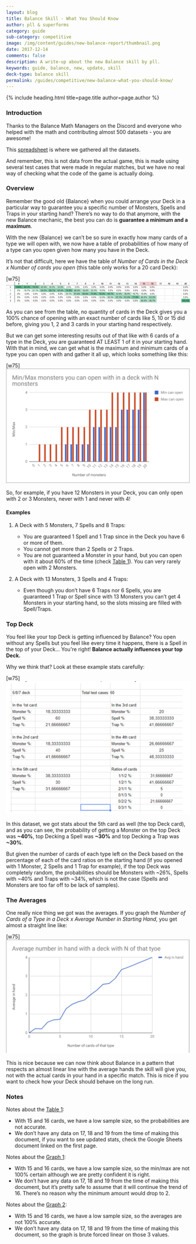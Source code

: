 ```yaml
---
layout: blog
title: Balance Skill - What You Should Know
author: pll & superforms
category: guide
sub-category: competitive
image: /img/content/guides/new-balance-report/thumbnail.png
date: 2017-12-14
comments: false
description: A write-up about the new Balance skill by pll.
keywords: guide, balance, new, update, skill
deck-type: balance skill
permalink: /guides/competitive/new-balance-what-you-should-know/
---
```


{% include heading.html title=page.title author=page.author %}

### Introduction

Thanks to the Balance Math Managers on the Discord and everyone who helped with the math and contributing almost 500 datasets - you are awesome!

This [spreadsheet](https://goo.gl/ooRts5) is where we gathered all the datasets.

And remember, this is not data from the actual game, this is made using several test cases that were made in regular matches, but we have no real way of checking what the code of the game is actually doing.

### Overview

Remember the good old {Balance} when you could arrange your Deck in a particular way to guarantee you a specific number of Monsters, Spells and Traps in your starting hand? There’s no way to do that anymore, with the new Balance mechanic, the best you can do is **guarantee a minimum and a maximum**.

With the new {Balance} we can’t be so sure in exactly how many cards of a type we will open with, we now have a table of probabilities of how many of a type can you open given how many you have in the Deck.

It’s not that difficult, here we have the table of *Number of Cards in the Deck x Number of cards you open* (this table only works for a 20 card Deck):

<a name="table-1"></a>

[w75]
![Table 1 - Table of probabilities - Check notes for 15~19 card info](/img/content/guides/new-balance-report/table-1.png)

As you can see from the table, no quantity of cards in the Deck gives you a 100% chance of opening with an exact number of cards like 5, 10 or 15 did before, giving you 1, 2 and 3 cards in your starting hand respectively.

But we can get some interesting results out of that like with 6 cards of a type in the Deck, you are guaranteed AT LEAST 1 of it in your starting hand. With that in mind, we can get what is the maximum and minimum cards of a type you can open with and gather it all up, which looks something like this:

<a name="graph-1"></a>

[w75]
![Graph 1 - Table of max/min in the starting hand](/img/content/guides/new-balance-report/graph-1.png)

So, for example, if you have 12 Monsters in your Deck, you can only open with 2 or 3 Monsters, never with 1 and never with 4!

#### Examples

1. A Deck with 5 Monsters, 7 Spells and 8 Traps:
    - You are guaranteed 1 Spell and 1 Trap since in the Deck you have 6 or more of them.
    - You cannot get more than 2 Spells or 2 Traps.
    - You are not guaranteed a Monster in your hand, but you can open with it about 60% of the time (check [Table 1](#table-1)). You can very rarely open with 2 Monsters.

2. A Deck with 13 Monsters, 3 Spells and 4 Traps:
    - Even though you don’t have 6 Traps nor 6 Spells, you are guaranteed 1 Trap or Spell since with 13 Monsters you can’t get 4 Monsters in your starting hand, so the slots missing are filled with Spell/Traps.
 
### Top Deck

You feel like your top Deck is getting influenced by Balance? You open without any Spells but you feel like every time it happens, there is a Spell in the top of your Deck… You're right! **Balance actually influences your top Deck.**

Why we think that? Look at these example stats carefully:

[w75]
![Table 2 - Stats about 5/8/7 Deck](/img/content/guides/new-balance-report/table-2.png)

In this dataset, we got stats about the 5th card as well (the top Deck card), and as you can see, the probability of getting a Monster on the top Deck was **~40%**, top Decking a Spell was **~30%** and top Decking a Trap was **~30%**.
	
But given the number of cards of each type left on the Deck based on the percentage of each of the card ratios on the starting hand (if you opened with 1 Monster, 2 Spells and 1 Trap for example), if the top Deck was completely random, the probabilities should be Monsters with ~26%, Spells with ~40% and Traps with ~34%, which is not the case (Spells and Monsters are too far off to be lack of samples).

### The Averages

One really nice thing we got was the averages. If you graph the *Number of Cards of a Type in a Deck x Average Number in Starting Hand*, you get almost a straight line like:

<a name="graph-2"></a>

[w75]
![Graph 2 - Average number in hand x Number in the Deck - Check notes](/img/content/guides/new-balance-report/graph-2.png)

This is nice because we can now think about Balance in a pattern that respects an almost linear line with the average hands the skill will give you, not with the actual cards in your hand in a specific match. This is nice if you want to check how your Deck should behave on the long run.

### Notes

Notes about the [Table 1](#table-1):
- With 15 and 16 cards, we have a low sample size, so the probabilities are not accurate.
- We don’t have any data on 17, 18 and 19 from the time of making this document, if you want to see updated stats, check the Google Sheets document linked on the first page.

Notes about the [Graph 1](#graph-1):
- With 15 and 16 cards, we have a low sample size, so the min/max are not 100% certain although we are pretty confident it is right.
- We don’t have any data on 17, 18 and 19 from the time of making this document, but it’s pretty safe to assume that it will continue the trend of 16. There’s no reason why the minimum amount would drop to 2.

Notes about the [Graph 2](#graph-2):
- With 15 and 16 cards, we have a low sample size, so the averages are not 100% accurate.
- We don’t have any data on 17, 18 and 19 from the time of making this document, so the graph is brute forced linear on those 3 values.